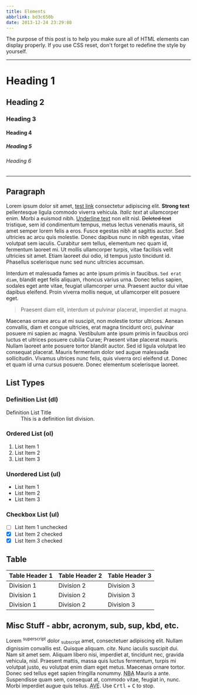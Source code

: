 ```yaml
---
title: Elements
abbrlink: bd3c650b
date: 2013-12-24 23:29:08
---
```


The purpose of this post is to help you make sure all of HTML elements can display properly. If you use CSS reset, don't forget to redefine the style by yourself.

---

# Heading 1

## Heading 2

### Heading 3

#### Heading 4

##### Heading 5

###### Heading 6

---

## Paragraph

Lorem ipsum dolor sit amet, [test link]() consectetur adipiscing elit. **Strong text** pellentesque ligula commodo viverra vehicula. *Italic text* at ullamcorper enim. Morbi a euismod nibh. <u>Underline text</u> non elit nisl. ~~Deleted text~~ tristique, sem id condimentum tempus, metus lectus venenatis mauris, sit amet semper lorem felis a eros. Fusce egestas nibh at sagittis auctor. Sed ultricies ac arcu quis molestie. Donec dapibus nunc in nibh egestas, vitae volutpat sem iaculis. Curabitur sem tellus, elementum nec quam id, fermentum laoreet mi. Ut mollis ullamcorper turpis, vitae facilisis velit ultricies sit amet. Etiam laoreet dui odio, id tempus justo tincidunt id. Phasellus scelerisque nunc sed nunc ultricies accumsan.

Interdum et malesuada fames ac ante ipsum primis in faucibus. `Sed erat diam`, blandit eget felis aliquam, rhoncus varius urna. Donec tellus sapien, sodales eget ante vitae, feugiat ullamcorper urna. Praesent auctor dui vitae dapibus eleifend. Proin viverra mollis neque, ut ullamcorper elit posuere eget.

> Praesent diam elit, interdum ut pulvinar placerat, imperdiet at magna.

Maecenas ornare arcu at mi suscipit, non molestie tortor ultrices. Aenean convallis, diam et congue ultricies, erat magna tincidunt orci, pulvinar posuere mi sapien ac magna. Vestibulum ante ipsum primis in faucibus orci luctus et ultrices posuere cubilia Curae; Praesent vitae placerat mauris. Nullam laoreet ante posuere tortor blandit auctor. Sed id ligula volutpat leo consequat placerat. Mauris fermentum dolor sed augue malesuada sollicitudin. Vivamus ultrices nunc felis, quis viverra orci eleifend ut. Donec et quam id urna cursus posuere. Donec elementum scelerisque laoreet.

## List Types

### Definition List (dl)

<dl><dt>Definition List Title</dt><dd>This is a definition list division.</dd></dl>

### Ordered List (ol)

1. List Item 1
2. List Item 2
3. List Item 3

### Unordered List (ul)

- List Item 1
- List Item 2
- List Item 3

### Checkbox List (ul)

- [ ] List Item 1 unchecked
- [x] List Item 2 checked
- [X] List Item 3 checked

## Table

| Table Header 1 | Table Header 2 | Table Header 3 |
| - | - | - |
| Division 1 | Division 2 | Division 3 |
| Division 1 | Division 2 | Division 3 |
| Division 1 | Division 2 | Division 3 |

## Misc Stuff - abbr, acronym, sub, sup, kbd, etc.

Lorem <sup>superscript</sup> dolor <sub>subscript</sub> amet, consectetuer adipiscing elit. Nullam dignissim convallis est. Quisque aliquam. <cite>cite</cite>. Nunc iaculis suscipit dui. Nam sit amet sem. Aliquam libero nisi, imperdiet at, tincidunt nec, gravida vehicula, nisl. Praesent mattis, massa quis luctus fermentum, turpis mi volutpat justo, eu volutpat enim diam eget metus. Maecenas ornare tortor. Donec sed tellus eget sapien fringilla nonummy. <acronym title="National Basketball Association">NBA</acronym> Mauris a ante. Suspendisse quam sem, consequat at, commodo vitae, feugiat in, nunc. Morbi imperdiet augue quis tellus.  <abbr title="Avenue">AVE</abbr>. Use <kbd>Crtl</kbd> + <kbd>C</kbd> to stop.
